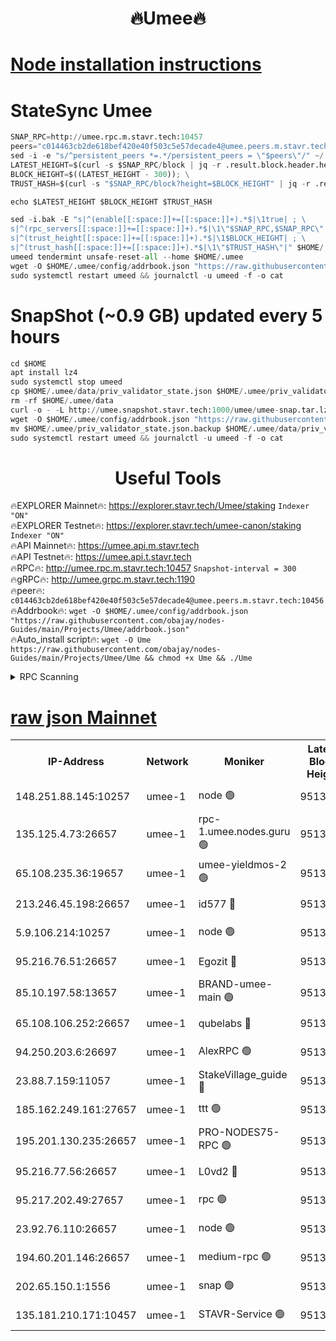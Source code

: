 <h1 align="center"> 🔥Umee🔥</h1>


[Node installation instructions](https://github.com/obajay/nodes-Guides/tree/main/Projects/Umee)
=
# StateSync Umee
```python
SNAP_RPC=http://umee.rpc.m.stavr.tech:10457
peers="c014463cb2de618bef420e40f503c5e57decade4@umee.peers.m.stavr.tech:10456"
sed -i -e "s/^persistent_peers *=.*/persistent_peers = \"$peers\"/" ~/.umee/config/config.toml
LATEST_HEIGHT=$(curl -s $SNAP_RPC/block | jq -r .result.block.header.height); \
BLOCK_HEIGHT=$((LATEST_HEIGHT - 300)); \
TRUST_HASH=$(curl -s "$SNAP_RPC/block?height=$BLOCK_HEIGHT" | jq -r .result.block_id.hash)

echo $LATEST_HEIGHT $BLOCK_HEIGHT $TRUST_HASH

sed -i.bak -E "s|^(enable[[:space:]]+=[[:space:]]+).*$|\1true| ; \
s|^(rpc_servers[[:space:]]+=[[:space:]]+).*$|\1\"$SNAP_RPC,$SNAP_RPC\"| ; \
s|^(trust_height[[:space:]]+=[[:space:]]+).*$|\1$BLOCK_HEIGHT| ; \
s|^(trust_hash[[:space:]]+=[[:space:]]+).*$|\1\"$TRUST_HASH\"|" $HOME/.umee/config/config.toml
umeed tendermint unsafe-reset-all --home $HOME/.umee
wget -O $HOME/.umee/config/addrbook.json "https://raw.githubusercontent.com/obajay/nodes-Guides/main/Projects/Umee/addrbook.json"
sudo systemctl restart umeed && journalctl -u umeed -f -o cat
```
# SnapShot (~0.9 GB) updated every 5 hours
```python
cd $HOME
apt install lz4
sudo systemctl stop umeed
cp $HOME/.umee/data/priv_validator_state.json $HOME/.umee/priv_validator_state.json.backup
rm -rf $HOME/.umee/data
curl -o - -L http://umee.snapshot.stavr.tech:1000/umee/umee-snap.tar.lz4 | lz4 -c -d - | tar -x -C $HOME/.umee --strip-components 2
wget -O $HOME/.umee/config/addrbook.json "https://raw.githubusercontent.com/obajay/nodes-Guides/main/Projects/Umee/addrbook.json"
mv $HOME/.umee/priv_validator_state.json.backup $HOME/.umee/data/priv_validator_state.json
sudo systemctl restart umeed && journalctl -u umeed -f -o cat
```
 <h1 align="center"> Useful Tools</h1>

🔥EXPLORER Mainnet🔥:      https://explorer.stavr.tech/Umee/staking             `Indexer "ON"` \
🔥EXPLORER Testnet🔥:        https://explorer.stavr.tech/umee-canon/staking      `Indexer "ON"` \
🔥API Mainnet🔥:                   https://umee.api.m.stavr.tech \
🔥API Testnet🔥:                     https://umee.api.t.stavr.tech \
🔥RPC🔥:                                   http://umee.rpc.m.stavr.tech:10457                     `Snapshot-interval = 300` \
🔥gRPC🔥:                              http://umee.grpc.m.stavr.tech:1190 \
🔥peer🔥:                     `c014463cb2de618bef420e40f503c5e57decade4@umee.peers.m.stavr.tech:10456` \
🔥Addrbook🔥:    ```wget -O $HOME/.umee/config/addrbook.json "https://raw.githubusercontent.com/obajay/nodes-Guides/main/Projects/Umee/addrbook.json"``` \
🔥Auto_install script🔥: ```wget -O Ume https://raw.githubusercontent.com/obajay/nodes-Guides/main/Projects/Umee/Ume && chmod +x Ume && ./Ume```

<details>
<summary>RPC Scanning</summary>

<h2 align="center"> We scan nodes in real time every 4 hours. And we provide the final result of RPC endpoints.
We cannot influence the operation of these nodes in any way. </h2>


```python
If Voting Power is higher than 0 --> then the Node is a validator of the network and may be subject to attack and be a potential threat to the chain.
```
```python
We marked such validators with a red symbol
```

</details>

[raw json Mainnet](https://rpc-check.umeem.stavr.tech/umeem/rpc-umeem-result.json)
=



<table><tr><th>IP-Address</th><th>Network</th><th>Moniker</th><th>Latest Block Height</th><th>Earliest Block Height</th><th>Catching Up</th><th>Voting Power</th><th>Scan Time</th></tr><tr><td>148.251.88.145:10257</td><td>umee-1</td><td>node 🟢</td><td>9513508</td><td>5050395</td><td>False</td><td>0</td><td>2023-12-03T09:23:41.136677378UTC</td></tr><tr><td>135.125.4.73:26657</td><td>umee-1</td><td>rpc-1.umee.nodes.guru 🟢</td><td>9513525</td><td>5167386</td><td>False</td><td>0</td><td>2023-12-03T09:25:18.119628221UTC</td></tr><tr><td>65.108.235.36:19657</td><td>umee-1</td><td>umee-yieldmos-2 🟢</td><td>9513502</td><td>6986686</td><td>False</td><td>0</td><td>2023-12-03T09:23:03.910552097UTC</td></tr><tr><td>213.246.45.198:26657</td><td>umee-1</td><td>id577 🔴</td><td>9513509</td><td>7100001</td><td>False</td><td>35121267</td><td>2023-12-03T09:23:45.606834364UTC</td></tr><tr><td>5.9.106.214:10257</td><td>umee-1</td><td>node 🟢</td><td>9513520</td><td>7942001</td><td>False</td><td>0</td><td>2023-12-03T09:24:48.629741547UTC</td></tr><tr><td>95.216.76.51:26657</td><td>umee-1</td><td>Egozit 🔴</td><td>9513525</td><td>8262001</td><td>False</td><td>38038177</td><td>2023-12-03T09:25:17.734167199UTC</td></tr><tr><td>85.10.197.58:13657</td><td>umee-1</td><td>BRAND-umee-main 🟢</td><td>9513512</td><td>8427832</td><td>False</td><td>0</td><td>2023-12-03T09:24:02.897764929UTC</td></tr><tr><td>65.108.106.252:26657</td><td>umee-1</td><td>qubelabs 🔴</td><td>9513512</td><td>8825432</td><td>False</td><td>37145092</td><td>2023-12-03T09:24:03.228224400UTC</td></tr><tr><td>94.250.203.6:26697</td><td>umee-1</td><td>AlexRPC 🟢</td><td>9513511</td><td>8910001</td><td>False</td><td>0</td><td>2023-12-03T09:23:58.498134734UTC</td></tr><tr><td>23.88.7.159:11057</td><td>umee-1</td><td>StakeVillage_guide 🔴</td><td>9513518</td><td>9137726</td><td>False</td><td>1172267</td><td>2023-12-03T09:24:38.915312726UTC</td></tr><tr><td>185.162.249.161:27657</td><td>umee-1</td><td>ttt 🟢</td><td>9513517</td><td>9321953</td><td>False</td><td>0</td><td>2023-12-03T09:24:30.435144386UTC</td></tr><tr><td>195.201.130.235:26657</td><td>umee-1</td><td>PRO-NODES75-RPC 🟢</td><td>9513519</td><td>9413518</td><td>False</td><td>0</td><td>2023-12-03T09:24:43.322812276UTC</td></tr><tr><td>95.216.77.56:26657</td><td>umee-1</td><td>L0vd2 🔴</td><td>9513528</td><td>9413528</td><td>False</td><td>37820299</td><td>2023-12-03T09:25:35.331644337UTC</td></tr><tr><td>95.217.202.49:27657</td><td>umee-1</td><td>rpc 🟢</td><td>9513517</td><td>9440090</td><td>False</td><td>0</td><td>2023-12-03T09:24:30.202843293UTC</td></tr><tr><td>23.92.76.110:26657</td><td>umee-1</td><td>node 🟢</td><td>9513531</td><td>9468001</td><td>False</td><td>0</td><td>2023-12-03T09:25:56.778187265UTC</td></tr><tr><td>194.60.201.146:26657</td><td>umee-1</td><td>medium-rpc 🟢</td><td>9513511</td><td>9484365</td><td>False</td><td>0</td><td>2023-12-03T09:23:58.185333186UTC</td></tr><tr><td>202.65.150.1:1556</td><td>umee-1</td><td>snap 🟢</td><td>9513519</td><td>9507720</td><td>False</td><td>0</td><td>2023-12-03T09:24:44.232282729UTC</td></tr><tr><td>135.181.210.171:10457</td><td>umee-1</td><td>STAVR-Service 🟢</td><td>9513526</td><td>9513001</td><td>False</td><td>0</td><td>2023-12-03T09:25:24.760437412UTC</td></tr></table>